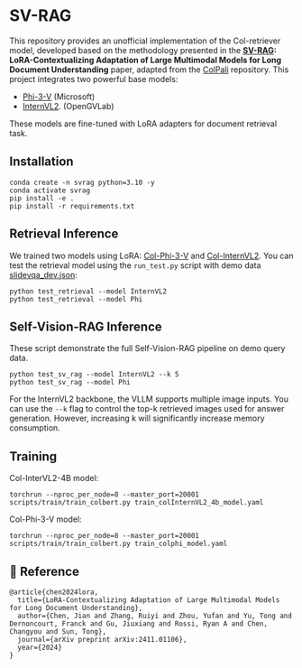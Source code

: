 # SV-RAG
This repository provides an unofficial implementation of the Col-retriever model, developed based on the methodology presented in the [**SV-RAG**](https://arxiv.org/abs/2411.01106)**: LoRA-Contextualizing Adaptation of Large Multimodal Models for Long Document Understanding** paper, adapted from the [ColPali](https://github.com/illuin-tech/colpali) repository. This project integrates two powerful base models: 
- [Phi-3-V](https://huggingface.co/microsoft/Phi-3-vision-128k-instruct) (Microsoft)
- [InternVL2](https://huggingface.co/OpenGVLab/InternVL2-4B). (OpenGVLab)

These models are fine-tuned with LoRA adapters for document retrieval task.

## Installation
```
conda create -n svrag python=3.10 -y
conda activate svrag
pip install -e .
pip install -r requirements.txt
```

## Retrieval Inference
We trained two models using LoRA: [Col-Phi-3-V](https://huggingface.co/puar-playground/Col-Phi-3-V) and [Col-InternVL2](https://huggingface.co/puar-playground/Col-InternVL2-4B). 
You can test the retrieval model using the `run_test.py` script with demo data [slidevqa_dev.json](https://github.com/puar-playground/SV-RAG/blob/main/demo_data/slidevqa_dev.json):
```
python test_retrieval --model InternVL2
python test_retrieval --model Phi
```

## Self-Vision-RAG Inference
These script demonstrate the full Self-Vision-RAG pipeline on demo query data.
```
python test_sv_rag --model InternVL2 --k 5
python test_sv_rag --model Phi
```
For the InternVL2 backbone, the VLLM supports multiple image inputs. You can use the `--k` flag to control the top-k retrieved images used for answer generation. However, increasing k will significantly increase memory consumption.

## Training
Col-InterVL2-4B model:
```
torchrun --nproc_per_node=8 --master_port=20001 scripts/train/train_colbert.py train_colInternVL2_4b_model.yaml
```
Col-Phi-3-V model:
```
torchrun --nproc_per_node=8 --master_port=20001 scripts/train/train_colbert.py train_colphi_model.yaml
```

## 📖 Reference
```
@article{chen2024lora,
  title={LoRA-Contextualizing Adaptation of Large Multimodal Models for Long Document Understanding},
  author={Chen, Jian and Zhang, Ruiyi and Zhou, Yufan and Yu, Tong and Dernoncourt, Franck and Gu, Jiuxiang and Rossi, Ryan A and Chen, Changyou and Sun, Tong},
  journal={arXiv preprint arXiv:2411.01106},
  year={2024}
}
```

